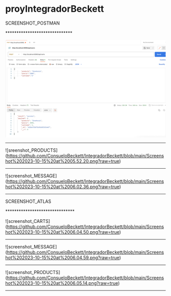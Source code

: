 # proyIntegradorBeckett
<p>SCREENSHOT_POSTMAN</p>
******************************

![screenshot_CARTS](https://github.com/ConsueloBeckett/IntegradorBeckett/blob/main/Screenshot%202023-10-15%20at%2005.48.26.png?raw=true)
******************************

![sreenshot_PRODUCTS] (https://github.com/ConsueloBeckett/IntegradorBeckett/blob/main/Screenshot%202023-10-15%20at%2005.52.20.png?raw=true)
*******************************

![screenshot_MESSAGE] (https://github.com/ConsueloBeckett/IntegradorBeckett/blob/main/Screenshot%202023-10-15%20at%2006.02.36.png?raw=true)
*******************************

<p>SCREENSHOT_ATLAS</p>
*******************************

![screenshot_CARTS] (https://github.com/ConsueloBeckett/IntegradorBeckett/blob/main/Screenshot%202023-10-15%20at%2006.04.50.png?raw=true)
*******************************

![screenshot_MESSAGE] (https://github.com/ConsueloBeckett/IntegradorBeckett/blob/main/Screenshot%202023-10-15%20at%2006.04.59.png?raw=true)
*******************************

![screenshot_PRODUCTS] (https://github.com/ConsueloBeckett/IntegradorBeckett/blob/main/Screenshot%202023-10-15%20at%2006.05.14.png?raw=true)
*******************************
